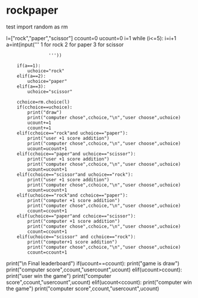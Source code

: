 # rockpaper
test
import random as rm

l=["rock","paper","scissor"]
ccount=0
ucount=0
i=1
while (i<=5):
        i=i+1
        a=int(input('''
                    1 for rock
                    2 for paper
                    3 for scissor
                    
                    
                    '''))
        
        if(a==1):
            uchoice="rock"
        elif(a==2):
            uchoice="paper"
        elif(a==3):
            uchoice="scissor"
    
        cchoice=rm.choice(l)
        if(cchoice==uchoice):
            print("draw")
            print("computer chose",cchoice,"\n","user choose",uchoice)
            ucount+=1
            ccount+=1
        elif(cchoice=="rock"and uchoice=="paper"):
            print("user +1 score addition")
            print("computer chose",cchoice,"\n","user choose",uchoice)
            ucount=ucount+1
        elif(cchoice=="paper"and uchoice=="scissor"):
            print("user +1 score addition")
            print("computer chose",cchoice,"\n","user choose",uchoice)
            ucount=ucount+1
        elif(cchoice=="scissor"and uchoice=="rock"):
            print("user +1 score addition")
            print("computer chose",cchoice,"\n","user choose",uchoice)
            ucount=ucount+1
        elif(uchoice=="rock"and cchoice=="paper"):
            print("computer +1 score addition")
            print("computer chose",cchoice,"\n","user choose",uchoice)
            ccount=ccount+1
        elif(uchoice=="paper"and cchoice=="scissor"):
            print("computer +1 score addition")
            print("computer chose",cchoice,"\n","user choose",uchoice)
            ccount=ccount+1
        elif(uchoice=="scissor" and cchoice=="rock"):
            print("computer+1 score addition")
            print("computer chose",cchoice,"\n","user choose",uchoice)
            ccount=ccount+1

print("\n Final leaderboard")
if(ucount==ccount):
    print("game is draw")
    print("computer score",ccount,"usercount",ucount)
elif(ucount>ccount):
    print("user win the game")
    print("computer score",ccount,"usercount",ucount)
elif(ucount<ccount):
    print("computer win the game")
    print("computer score",ccount,"usercount",ucount)
        


    



    
